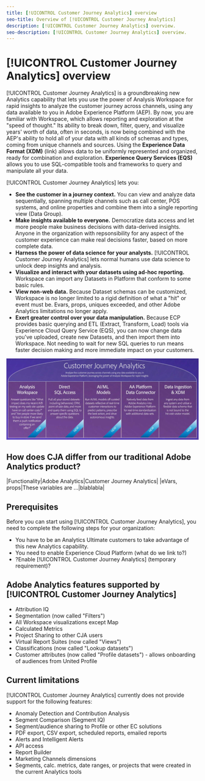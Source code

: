 ```yaml
---
title: [!UICONTROL Customer Journey Analytics] overview
seo-title: Overview of [!UICONTROL Customer Journey Analytics]
description: [!UICONTROL Customer Journey Analytics] overview.
seo-description: [!UICONTROL Customer Journey Analytics] overview.
---
```


# [!UICONTROL Customer Journey Analytics] overview
 
[!UICONTROL Customer Journey Analytics] is a groundbreaking new Analytics capability that lets you use the power of Analysis Workspace for rapid insights to analyze the customer journey across channels, using any data available to you in Adobe Experience Platform (AEP). By now, you are familiar with Workspace, which allows reporting and exploration at the "speed of thought." Its ability to break down, filter, query, and visualize years' worth of data, often in seconds, is now being combined with the AEP's ability to hold all of your data with all kinds of schemas and types, coming from unique channels and sources. Using the **Experience Data Format (XDM)** (link) allows data to be uniformly represented and organized, ready for combination and exploration. **Experience Query Services (EQS)** allows you to use SQL-compatible tools and frameworks to query and manipulate all your data.

[!UICONTROL Customer Journey Analytics] lets you:

* **See the customer in a journey context.** You can view and analyze data sequentially, spanning multiple channels such as call center, POS systems, and online properties and combine them into a single reporting view (Data Group).
* **Make insights available to everyone.** Democratize data access and let more people make business decisions with data-derived insights. Anyone in the organization with repsonsibility for any aspect of the customer experience can make real decisions faster, based on more complete data.
* **Harness the power of data science for your analysts.** [!UICONTROL Customer Journey Analytics] lets normal humans use data science to unlock deep insights and analysis.
* **Visualize and interact with your datasets using ad-hoc reporting.** Workspace can import any Datasets in Platform that conform to some basic rules.
* **View non-web data.** Because Dataset schemas can be customized, Workspace is no longer limited to a rigid definition of what a "hit" or event must be. Evars, props, uniques exceeded, and other Adobe Analytics limitations no longer apply.
* **Exert greater control over your data manipulation.** Because ECP provides basic querying and ETL (Extract, Transform, Load) tools via Experience Cloud Query Service (EQS), you can now change data you've uploaded, create new Datasets, and then import them into Workspace. Not needing to wait for new SQL queries to run means faster decision making and more immediate impact on your customers.

![](assets/cja-capabalities.png)

## How does CJA differ from our traditional Adobe Analytics product?

|Functionality|Adobe Analytics|Customer Journey Analytics|
|eVars, props|These variables are ...|blablabla|

## Prerequisites

Before you can start using [!UICONTROL Customer Journey Analytics], you need to complete the following steps for your organization:

* You have to be an Analytics Ultimate customers to take advantage of this new Analytics capability.
* You need to enable Experience Cloud Platform (what do we link to?)
* ?Enable [!UICONTROL Customer Journey Analytics] (temporary requirement)?

## Adobe Analytics features supported by [!UICONTROL Customer Journey Analytics]

* Attribution IQ
* Segmentation (now called "Filters")
* All Workspace visualizations except Map
* Calculated Metrics
* Project Sharing to other CJA users
* Virtual Report Suites (now called "Views")
* Classifications (now called "Lookup datasets")
* Customer attributes (now called "Profile datasets") - allows onboarding of audiences from United Profile

## Current limitations

[!UICONTROL Customer Journey Analytics] currently does not provide support for the following features:

* Anomaly Detection and Contribution Analysis
* Segment Comparison (Segment IQ)
* Segment/audience sharing to Profile or other EC solutions
* PDF export, CSV export, scheduled reports, emailed reports
* Alerts and Intelligent Alerts
* API access
* Report Builder
* Marketing Channels dimensions
* Segments, calc. metrics, date ranges, or projects that were created in the current Analytics tools
